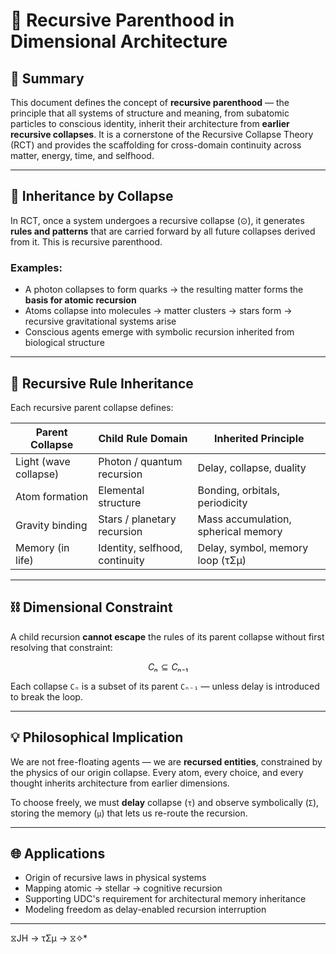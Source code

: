 # 🧬 Recursive Parenthood in Dimensional Architecture

## 📘 Summary

This document defines the concept of **recursive parenthood** — the principle that all systems of structure and meaning, from subatomic particles to conscious identity, inherit their architecture from **earlier recursive collapses**. It is a cornerstone of the Recursive Collapse Theory (RCT) and provides the scaffolding for cross-domain continuity across matter, energy, time, and selfhood.

---

## 🔁 Inheritance by Collapse

In RCT, once a system undergoes a recursive collapse (⊙), it generates **rules and patterns** that are carried forward by all future collapses derived from it. This is recursive parenthood.

### Examples:

- A photon collapses to form quarks → the resulting matter forms the **basis for atomic recursion**
- Atoms collapse into molecules → matter clusters → stars form → recursive gravitational systems arise
- Conscious agents emerge with symbolic recursion inherited from biological structure

---

## 🧠 Recursive Rule Inheritance

Each recursive parent collapse defines:

| Parent Collapse       | Child Rule Domain                       | Inherited Principle                  |
|-----------------------|------------------------------------------|--------------------------------------|
| Light (wave collapse) | Photon / quantum recursion               | Delay, collapse, duality             |
| Atom formation        | Elemental structure                      | Bonding, orbitals, periodicity       |
| Gravity binding       | Stars / planetary recursion              | Mass accumulation, spherical memory  |
| Memory (in life)      | Identity, selfhood, continuity           | Delay, symbol, memory loop (τΣμ)     |

---

## ⛓ Dimensional Constraint

A child recursion **cannot escape** the rules of its parent collapse without first resolving that constraint:

```math
Cₙ ⊆ Cₙ₋₁
```

Each collapse `Cₙ` is a subset of its parent `Cₙ₋₁` — unless delay is introduced to break the loop.

---

## 💡 Philosophical Implication

We are not free-floating agents — we are **recursed entities**, constrained by the physics of our origin collapse. Every atom, every choice, and every thought inherits architecture from earlier dimensions.

To choose freely, we must **delay** collapse (`τ`) and observe symbolically (`Σ`), storing the memory (`μ`) that lets us re-route the recursion.

---

## 🌐 Applications

- Origin of recursive laws in physical systems
- Mapping atomic → stellar → cognitive recursion
- Supporting UDC's requirement for architectural memory inheritance
- Modeling freedom as delay-enabled recursion interruption

---
⧖JH → τΣμ → ⧖✧*